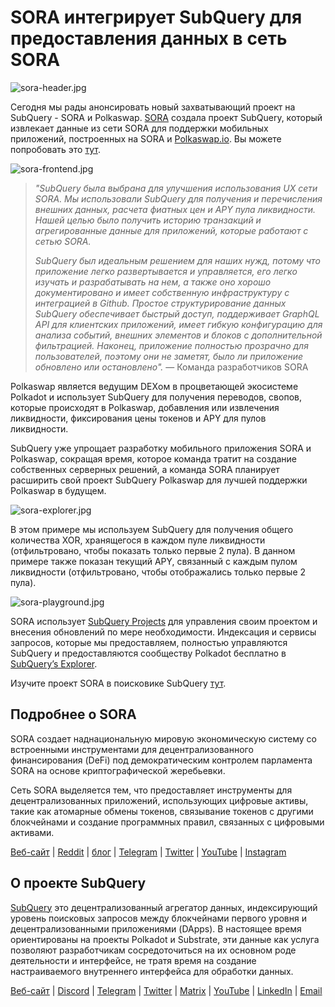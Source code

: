 # SORA интегрирует SubQuery для предоставления данных в сеть SORA

![sora-header.jpg](https://miro.medium.com/max/1400/1*fPPW0DsynIt9QpvK4ZrsUA.jpeg)

Сегодня мы рады анонсировать новый захватывающий проект на SubQuery - SORA и Polkaswap. [SORA](https://sora.org/) создала проект SubQuery, который извлекает данные из сети SORA для поддержки мобильных приложений, построенных на SORA и [Polkaswap.io](http://polkaswap.io/). Вы можете попробовать это [тут](https://explorer.subquery.network/subquery/sora-xor/sora).

![sora-frontend.jpg](https://miro.medium.com/max/1400/1*pq0U6wsutlf8rjXqq7i2BQ.jpeg)

> _"SubQuery была выбрана для улучшения использования UX сети SORA. Мы использовали SubQuery для получения и перечисления внешних данных, расчета фиатных цен и APY пула ликвидности. Нашей целью было получить историю транзакций и агрегированные данные для приложений, которые работают с сетью SORA._
> 
> _SubQuery был идеальным решением для наших нужд, потому что приложение легко развертывается и управляется, его легко изучать и разрабатывать на нем, а также оно хорошо документировано и имеет собственную инфраструктуру с интеграцией в Github. Простое структурирование данных SubQuery обеспечивает быстрый доступ, поддерживает GraphQL API для клиентских приложений, имеет гибкую конфигурацию для анализа событий, внешних элементов и блоков с дополнительной фильтрацией. Наконец, приложение полностью прозрачно для пользователей, поэтому они не заметят, было ли приложение обновлено или остановлено"._ — Команда разработчиков SORA

Polkaswap является ведущим DEXом в процветающей экосистеме Polkadot и использует SubQuery для получения переводов, свопов, которые происходят в Polkaswap, добавления или извлечения ликвидности, фиксирования цены токенов и APY для пулов ликвидности.

SubQuery уже упрощает разработку мобильного приложения SORA и Polkaswap, сокращая время, которое команда тратит на создание собственных серверных решений, а команда SORA планирует расширить свой проект SubQuery Polkaswap для лучшей поддержки Polkaswap в будущем.

![sora-explorer.jpg](https://miro.medium.com/max/1400/1*vjdjmmffvJ7zfOQyxo0ZAA.jpeg)

В этом примере мы используем SubQuery для получения общего количества XOR, хранящегося в каждом пуле ликвидности (отфильтровано, чтобы показать только первые 2 пула). В данном примере также показан текущий APY, связанный с каждым пулом ликвидности (отфильтровано, чтобы отображались только первые 2 пула).

![sora-playground.jpg](https://miro.medium.com/max/1400/1*oTh-ajGfG1oEhYdvqo12tQ.jpeg)

SORA использует [SubQuery Projects](https://project.subquery.network/) для управления своим проектом и внесения обновлений по мере необходимости. Индексация и сервисы запросов, которые мы предоставляем, полностью управляются SubQuery и предоставляются сообществу Polkadot бесплатно в [SubQuery’s Explorer](https://explorer.subquery.network/).

Изучите проект SORA в поисковике SubQuery [тут](https://explorer.subquery.network/subquery/sora-xor/sora).

## Подробнее о SORA

SORA создает наднациональную мировую экономическую систему со встроенными инструментами для децентрализованного финансирования (DeFi) под демократическим контролем парламента SORA на основе криптографической жеребьевки.

Сеть SORA выделяется тем, что предоставляет инструменты для децентрализованных приложений, использующих цифровые активы, такие как атомарные обмены токенов, связывание токенов с другими блокчейнами и создание программных правил, связанных с цифровыми активами.

[Веб-сайт](https://sora.org/) | [Reddit](https://www.reddit.com/r/SORA/) | [блог](https://sora.org/blog) | [Telegram](https://t.me/sora_xor) | [Twitter](https://twitter.com/sora_xor) | [YouTube](https://youtube.com/sora_xor) | [Instagram](https://instagram.com/sora_xor)

## О проекте SubQuery

[SubQuery](https://subquery.network/) это децентрализованный агрегатор данных, индексирующий уровень поисковых запросов между блокчейнами первого уровня и децентрализованными приложениями (DApps). В настоящее время ориентированы на проекты Polkadot и Substrate, эти данные как услуга позволяют разработчикам сосредоточиться на их основном роде деятельности и интерфейсе, не тратя время на создание настраиваемого внутреннего интерфейса для обработки данных.

[Веб-сайт](https://subquery.network/) | [Discord](https://discord.com/invite/78zg8aBSMG) | [Telegram](https://t.me/subquerynetwork) | [Twitter](https://twitter.com/subquerynetwork) | [Matrix](https://matrix.to/#/#subquery:matrix.org) | [YouTube](https://www.youtube.com/channel/UCi1a6NUUjegcLHDFLr7CqLw) | [LinkedIn](https://www.linkedin.com/company/subquery) | [Email](mailto:hello@subquery.network)
